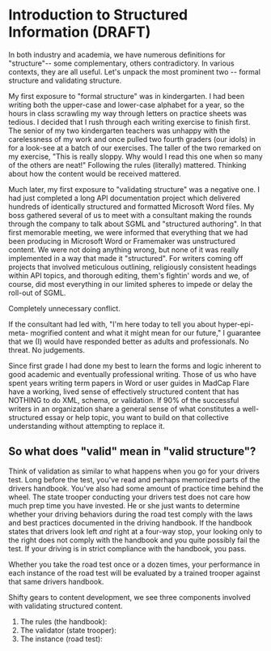 # Introduction to Structured Information (DRAFT)

In both industry and academia, we have numerous definitions for "structure"-- some complementary, others contradictory. In various contexts, they are all useful. Let's unpack the most prominent two -- formal structure and validating structure.   

My first exposure to "formal structure" was in kindergarten. I had been writing both the upper-case and lower-case alphabet for a year, so the hours in class scrawling my way through letters on practice sheets was tedious. I decided that I rush through each writing exercise to finish first. The senior of my two kindergarten teachers was unhappy with the carelessness of my work and once pulled two fourth graders (our idols) in for a look-see at a batch of our exercises. The taller of the two remarked on my exercise, "This is really sloppy. Why would I read this one when so many of the others are neat!" Following the rules (literally) mattered. Thinking about how the content would be received mattered.  

Much later, my first exposure to "validating structure" was a negative one. I had just completed a long API documentation project which delivered hundreds of identically structured and formatted Microsoft Word files. My boss gathered several of us to meet with a consultant making the rounds through the company to talk about SGML and "structured authoring". In that first memorable meeting, we were informed that everything that we had been producing in Microsoft Word or Framemaker was unstructured content. We were not doing anything wrong, but none of it was really implemented in a way that made it "structured". For writers coming off projects that involved meticulous outlining, religiously consistent headings within API topics, and thorough editing, them's fightin' words and we, of course, did most everything in our limited spheres to impede or delay the roll-out of SGML. 

Completely unnecessary conflict.

If the consultant had led with, "I'm here today to tell you about hyper-epi-meta- mogrified content and what it might mean for our future," I guarantee that we (I) would have responded better as adults and professionals. No threat. No judgements. 

Since first grade I had done my best to learn the forms and logic inherent to good academic and eventually professional writing. Those of us who have spent years writing term papers in Word or user guides in MadCap Flare have a working, lived sense of effectively structured content that has NOTHING to do XML, schema, or validation. If 90% of the successful writers in an organization share a general sense of what constitutes a well-structured essay or help topic, you want to build on that collective understanding without attempting to replace it.  

## So what does "valid" mean in "valid structure"?

Think of validation as similar to what happens when you go for your drivers test. Long before the test, you've read and perhaps memorized parts of the drivers handbook. You've also had some amount of practice time behind the wheel. The state trooper conducting your drivers test does not care how much prep time you have invested. He or she just wants to determine whether your driving behaviors during the road test comply with the laws and best practices documented in the driving handbook. If the handbook states that drivers look left *and* right at a four-way stop, your looking only to the right does not comply with the handbook and you quite possibly fail the test. If your driving is in strict compliance with the handbook, you pass. 

Whether you take the road test once or a dozen times, your performance in each instance of the road test will be evaluated by a trained trooper against that same drivers handbook. 

Shifty gears to content development, we see three components involved with validating structured content.

1. The rules (the handbook): 
2. The validator (state trooper): 
3. The instance (road test): 
  